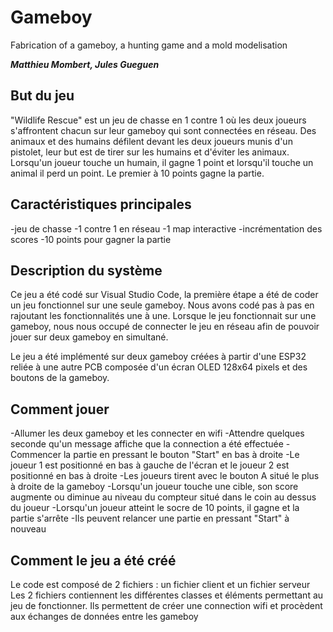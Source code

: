# Gameboy
Fabrication of a gameboy, a hunting game and a mold modelisation

***Matthieu Mombert, Jules Gueguen***

## But du jeu

"Wildlife Rescue" est un jeu de chasse en 1 contre 1 où les deux joueurs s'affrontent chacun sur leur gameboy qui sont connectées en réseau. Des animaux et des humains défilent devant les deux joueurs munis d'un pistolet, leur but est de tirer sur les humains et d'éviter les animaux. Lorsqu'un joueur touche un humain, il gagne 1 point et lorsqu'il touche un animal il perd un point. Le premier à 10 points gagne la partie.

## Caractéristiques principales 

-jeu de chasse
-1 contre 1 en réseau 
-1 map interactive
-incrémentation des scores
-10 points pour gagner la partie

## Description du système

Ce jeu a été codé sur Visual Studio Code, la première étape a été de coder un jeu fonctionnel sur une seule gameboy. Nous avons codé pas à pas en rajoutant les fonctionnalités une à une. Lorsque le jeu fonctionnait sur une gameboy, nous nous occupé de connecter le jeu en réseau afin de pouvoir jouer sur deux gameboy en simultané.

Le jeu a été implémenté sur deux gameboy créées à partir d'une ESP32 reliée à une autre PCB composée d'un écran OLED 128x64 pixels et des boutons de la gameboy.

## Comment jouer 

-Allumer les deux gameboy et les connecter en wifi
-Attendre quelques seconde qu'un message affiche que la connection a été effectuée
-Commencer la partie en pressant le bouton "Start" en bas à droite
-Le joueur 1 est positionné en bas à gauche de l'écran et le joueur 2 est positionné en bas à droite
-Les joueurs tirent avec le bouton A situé le plus à droite de la gameboy
-Lorsqu'un joueur touche une cible, son score augmente ou diminue au niveau du compteur situé dans le coin au dessus du joueur
-Lorsqu'un joueur atteint le socre de 10 points, il gagne et la partie s'arrête
-Ils peuvent relancer une partie en pressant "Start" à nouveau

## Comment le jeu a été créé

Le code est composé de 2 fichiers : un fichier client et un fichier serveur
Les 2 fichiers contiennent les différentes classes et éléments permettant au jeu de fonctionner. Ils permettent de créer une connection wifi et procèdent aux échanges de données entre les gameboy
